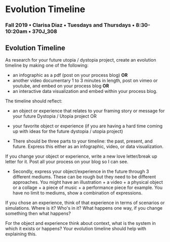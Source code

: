 # Evolution Timeline

### Fall 2019 • Clarisa Diaz • Tuesdays and Thursdays • 8:30-10:20am • 370J_308

## Evolution Timeline

As research for your future utopia / dystopia project, create an evolution timeline by making one of the following:

* an infographic as a pdf \(post on your process blog\) **OR** 
* another video documentary 1 to 3 minutes in length, post on vimeo or youtube, and embed on your process blog **OR** 
* an interactive data visualization and embed within your process blog.

The timeline should reflect:

* an object or experience that relates to your framing story or message for your future Dystopia / Utopia project OR
* your favorite object or experience \(if you are having a hard time coming up with ideas for the future dystopia / utopia project\)


* There should be three parts to your timeline: the past, present, and future.  Express this either as an infographic, video, or data visualization.

If you change your object or experience, write a new love letter/break up letter for it.  Post all your process on your blog so I can see.

* Secondly, express your object/experience in the future through 3 different mediums.  These can be rough but they need to be different approaches. You might have an illustration + a video + a physical object or a collage + a piece of music + a performance piece for example.  You have no limit to mediums, show a combination of expressions.  

If you chose an experience, think of that experience in terms of scenarios or simulations.  Where is it?  Who's in it?  What happens one way, if you change something then what happens?

For the object and experience think about context, what is the system in which it exists or happens?  Your evolution timeline should help with explaining this.